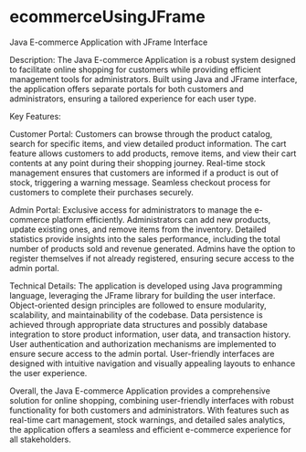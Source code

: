 # ecommerceUsingJFrame
Java E-commerce Application with JFrame Interface

Description:
The Java E-commerce Application is a robust system designed to facilitate online shopping for customers while providing efficient management tools for administrators. Built using Java and JFrame interface, the application offers separate portals for both customers and administrators, ensuring a tailored experience for each user type.

Key Features:

Customer Portal:
Customers can browse through the product catalog, search for specific items, and view detailed product information.
The cart feature allows customers to add products, remove items, and view their cart contents at any point during their shopping journey.
Real-time stock management ensures that customers are informed if a product is out of stock, triggering a warning message.
Seamless checkout process for customers to complete their purchases securely.

Admin Portal:
Exclusive access for administrators to manage the e-commerce platform efficiently.
Administrators can add new products, update existing ones, and remove items from the inventory.
Detailed statistics provide insights into the sales performance, including the total number of products sold and revenue generated.
Admins have the option to register themselves if not already registered, ensuring secure access to the admin portal.

Technical Details:
The application is developed using Java programming language, leveraging the JFrame library for building the user interface.
Object-oriented design principles are followed to ensure modularity, scalability, and maintainability of the codebase.
Data persistence is achieved through appropriate data structures and possibly database integration to store product information, user data, and transaction history.
User authentication and authorization mechanisms are implemented to ensure secure access to the admin portal.
User-friendly interfaces are designed with intuitive navigation and visually appealing layouts to enhance the user experience.

Overall, the Java E-commerce Application provides a comprehensive solution for online shopping, combining user-friendly interfaces with robust functionality for both customers and administrators. With features such as real-time cart management, stock warnings, and detailed sales analytics, the application offers a seamless and efficient e-commerce experience for all stakeholders.
